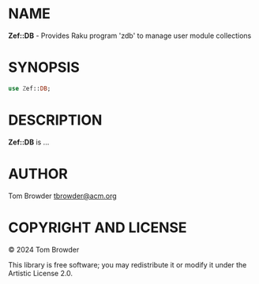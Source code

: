NAME
====

**Zef::DB** - Provides Raku program 'zdb' to manage user module collections

SYNOPSIS
========

```raku
use Zef::DB;
```

DESCRIPTION
===========

**Zef::DB** is ...

AUTHOR
======

Tom Browder <tbrowder@acm.org>

COPYRIGHT AND LICENSE
=====================

© 2024 Tom Browder

This library is free software; you may redistribute it or modify it under the Artistic License 2.0.

